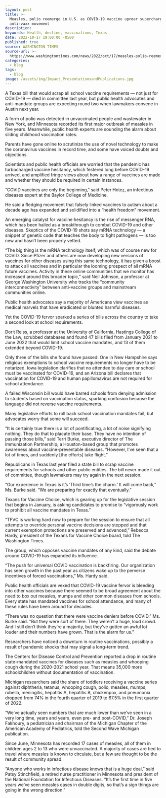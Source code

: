 ```yaml
---
layout: post
title: >-
  Measles, polio reemerge in U.S. as COVID-19 vaccine uproar supercharges
  anti-vaxx movement
description:
keywords: Health, decline, vaccinations, Texas
date: 2022-10-17 19:00:00 -0500
published: true
source: WASHINGTON TIMES
source-url: >-
  https://www.washingtontimes.com/news/2022/oct/17/measles-polio-reemerge-us-covid-19-vaccine-uproar-/
categories:
  - blog
tags:
  - blog
image: /assets/img/Impact_PresentationsandPublications.jpg
---
```

A Texas bill that would scrap all school vaccine requirements — not just for COVID-19 — died in committee last year, but public health advocates and anti-mandate groups are expecting round two when lawmakers convene in Austin next year.

A form of polio was detected in unvaccinated people and wastewater in New York, and Minnesota recorded its first major outbreak of measles in five years. Meanwhile, public health experts are sounding the alarm about sliding childhood vaccination rates.

Parents have gone online to scrutinize the use of novel technology to make the coronavirus vaccines in record time, and some have voiced doubts and objections.

Scientists and public health officials are worried that the pandemic has turbocharged vaccine hesitancy, which festered long before COVID-19 arrived, and amplified fringe views about how a range of vaccines are made and whether they should be required in certain instances.

“COVID vaccines are only the beginning,” said Peter Hotez, an infectious diseases expert at the Baylor College of Medicine.

He said a fledging movement that falsely linked vaccines to autism about a decade ago has expanded and solidified into a “health freedom” movement.

An emerging catalyst for vaccine hesitancy is the rise of messenger RNA, which has been hailed as a breakthrough to combat COVID-19 and other diseases. Skeptics of the COVID-19 shots say mRNA technology — a snippet of genetic code that teaches the body to fight pathogens — is too new and hasn’t been properly vetted.

“The big thing is the mRNA technology itself, which was of course new for COVID. Since Pfizer and others are now developing new versions of vaccines for other diseases using this same technology, it has given a boost to attack all vaccines and in particular the looming prospect of all mRNA future vaccines. Activity in these online communities that we monitor has increased around this broader topic,” said Neil Johnson, a professor at George Washington University who tracks the “community interconnectivity” between anti-vaccine groups and mainstream communities online.

Public health advocates say a majority of Americans view vaccines as medical marvels that have eradicated or blunted harmful diseases.

Yet the COVID-19 fervor sparked a series of bills across the country to take a second look at school requirements.

Dorit Reiss, a professor at the University of California, Hastings College of the Law, scrubbed databases and found 47 bills filed from January 2021 to June 2022 that would limit school vaccine mandates, and 13 of them extended beyond COVID-19.

Only three of the bills she found have passed. One in New Hampshire says religious exemptions to school vaccine requirements no longer have to be notarized. Iowa legislation clarifies that no attendee to day care or school must be vaccinated for COVID-19, and an Arizona bill declares that vaccination for COVID-19 and human papillomavirus are not required for school attendance.

A failed Wisconsin bill would have barred schools from denying admission to students based on vaccination status, sparking confusion because the language did not reverse vaccine requirements.

Many legislative efforts to roll back school vaccination mandates fail, but advocates worry that some will succeed.

“It is certainly true there is a lot of pontificating, a lot of noise signifying nothing. They do that to placate their base. They have no intention of passing those bills,” said Terri Burke, executive director of The Immunization Partnership, a Houston-based group that promotes awareness about vaccine-preventable diseases. “However, I’ve seen that a lot of times, and suddenly \[the efforts\] take flight.”

Republicans in Texas last year filed a state bill to scrap vaccine requirements for schools and other public entities. The bill never made it out of committee, though lawmakers may try again in the next session.

“Our experience in Texas is it’s ‘Third time’s the charm.’ It will come back,” Ms. Burke said. “We are preparing for exactly that eventually.”

Texans for Vaccine Choice, which is gearing up for the legislative session that begins in January, is asking candidates to promise to “vigorously work to prohibit all vaccine mandates in Texas.”

“TFVC is working hard now to prepare for the session to ensure that all attempts to override personal vaccine decisions are stopped and that current exemption protections are preserved and advanced,” Rebecca Hardy, president of the Texans for Vaccine Choice board, told The Washington Times.

The group, which opposes vaccine mandates of any kind, said the debate around COVID-19 has expanded its influence.

“The push for universal COVID vaccination is backfiring. Our organization has seen growth in the past year as citizens wake up to the perverse incentives of forced vaccinations,” Ms. Hardy said.

Public health officials are vexed that COVID-19 vaccine fervor is bleeding into other vaccines because there seemed to be broad agreement about the need to box out measles, mumps and other common diseases from schools. Every state has mandated vaccines for school attendance, and many of these rules have been around for decades.

“There was no question that there were vaccine deniers before COVID,” Ms. Burke said. “But they were sort of there. They weren’t a huge, loud crowd. And I still don’t think they’re a majority, but they’ve gotten an awful lot louder and their numbers have grown. That is the alarm for us.”

Researchers have noticed a downturn in routine vaccinations, possibly a result of pandemic shocks that may signal a long-term trend.

The Centers for Disease Control and Prevention reported a drop in routine state-mandated vaccines for diseases such as measles and whooping cough during the 2020-2021 school year. That means 35,000 more schoolchildren without documentation of vaccination.

Michigan researchers said the share of toddlers receiving a vaccine series against diphtheria, tetanus, whooping cough, polio, measles, mumps, rubella, meningitis, hepatitis A, hepatitis B, chickenpox, and pneumonia dropped from 74% in the fourth quarter of 2019 to 67.5% in the first quarter of 2022.

“We’ve actually seen numbers that are much lower than we’ve seen in a very long time, years and years, even pre- and post-COVID,” Dr. Joseph Fakhoury, a pediatrician and chairman of the Michigan Chapter of the American Academy of Pediatrics, told the Second Wave Michigan publication.

Since June, Minnesota has recorded 17 cases of measles, all of them in children ages 2 to 13 who were unvaccinated. A majority of cases are tied to travel where measles is known to circulate, but a few are thought to be the result of community spread.

“Anyone who works in infectious disease knows that is a huge deal,” said Patsy Stinchfield, a retired nurse practitioner in Minnesota and president of the National Foundation for Infectious Diseases. “It’s the first time in five years we’ve seen measles cases in double digits, so that’s a sign things are going in the wrong direction.”

&nbsp;